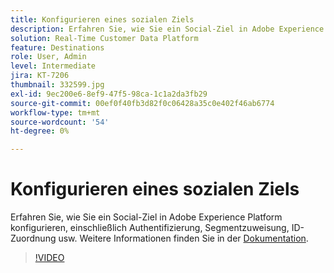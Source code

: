 ```yaml
---
title: Konfigurieren eines sozialen Ziels
description: Erfahren Sie, wie Sie ein Social-Ziel in Adobe Experience Platform konfigurieren, einschließlich Authentifizierung, Segmentzuweisung, ID-Zuordnung usw.
solution: Real-Time Customer Data Platform
feature: Destinations
role: User, Admin
level: Intermediate
jira: KT-7206
thumbnail: 332599.jpg
exl-id: 9ec200e6-8ef9-47f5-98ca-1c1a2da3fb29
source-git-commit: 00ef0f40fb3d82f0c06428a35c0e402f46ab6774
workflow-type: tm+mt
source-wordcount: '54'
ht-degree: 0%

---
```


# Konfigurieren eines sozialen Ziels

Erfahren Sie, wie Sie ein Social-Ziel in Adobe Experience Platform konfigurieren, einschließlich Authentifizierung, Segmentzuweisung, ID-Zuordnung usw. Weitere Informationen finden Sie in der [Dokumentation](https://experienceleague.adobe.com/docs/experience-platform/destinations/catalog/social/overview.html).

>[!VIDEO](https://video.tv.adobe.com/v/332599/?learn=on)


